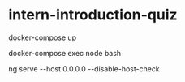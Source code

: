 # intern-introduction-quiz

docker-compose up

docker-compose exec node bash

ng serve --host 0.0.0.0 --disable-host-check
